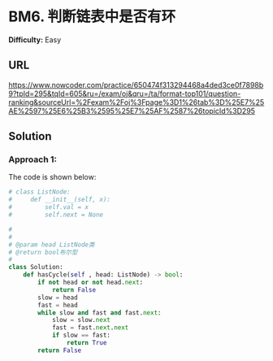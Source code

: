 # BM6. 判断链表中是否有环
**Difficulty:** Easy

## URL

https://www.nowcoder.com/practice/650474f313294468a4ded3ce0f7898b9?tpId=295&tqId=605&ru=/exam/oj&qru=/ta/format-top101/question-ranking&sourceUrl=%2Fexam%2Foj%3Fpage%3D1%26tab%3D%25E7%25AE%2597%25E6%25B3%2595%25E7%25AF%2587%26topicId%3D295

## Solution

### Approach 1:

The code is shown below:

```python
# class ListNode:
#     def __init__(self, x):
#         self.val = x
#         self.next = None

#
# 
# @param head ListNode类 
# @return bool布尔型
#
class Solution:
    def hasCycle(self , head: ListNode) -> bool:
        if not head or not head.next:
            return False
        slow = head
        fast = head
        while slow and fast and fast.next:
            slow = slow.next
            fast = fast.next.next
            if slow == fast:
                return True
        return False
```

